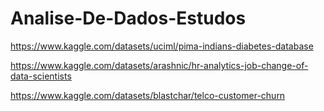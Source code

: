 # Analise-De-Dados-Estudos

https://www.kaggle.com/datasets/uciml/pima-indians-diabetes-database

https://www.kaggle.com/datasets/arashnic/hr-analytics-job-change-of-data-scientists

https://www.kaggle.com/datasets/blastchar/telco-customer-churn
